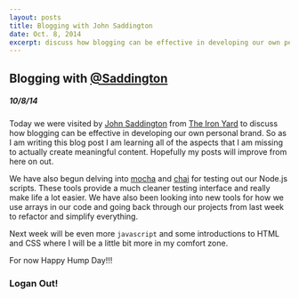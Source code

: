 ```yaml
---
layout: posts
title: Blogging with John Saddington
date: Oct. 8, 2014
excerpt: discuss how blogging can be effective in developing our own personal brand. So as I am writing this blog post I am learning all of the aspects that I am missing to actually create meaningful content. Hopefully my posts will improve from here on out.
---
```


## Blogging with [@Saddington](https://twitter.com/saddington)

##### 10/8/14

Today we were visited by [John Saddington](http://john.do/) from [The Iron Yard](http://theironyard.com/) to
discuss how blogging can be effective in developing our own personal brand.
So as I am writing this blog post I am learning all of the aspects that I am
missing to actually create meaningful content. Hopefully my posts will improve
from here on out.

We have also begun delving into [mocha](http://visionmedia.github.io/mocha/) and [chai](http://chaijs.com/) for testing out our Node.js scripts.
These tools provide a much cleaner testing interface and really make life a lot
easier. We have also been looking into new tools for how we use arrays in our code
and going back through our projects from last week to refactor and simplify everything.

Next week will be even more `javascript` and some introductions to HTML and CSS
where I will be a little bit more in my comfort zone.

For now Happy Hump Day!!!

### Logan Out!
